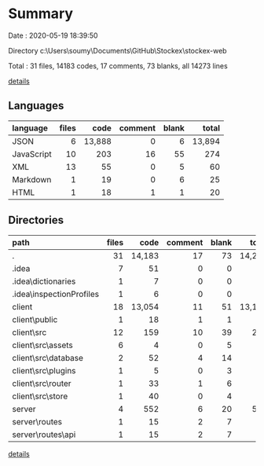 # Summary

Date : 2020-05-19 18:39:50

Directory c:\Users\soumy\Documents\GitHub\Stockex\stockex-web

Total : 31 files,  14183 codes, 17 comments, 73 blanks, all 14273 lines

[details](details.md)

## Languages
| language | files | code | comment | blank | total |
| :--- | ---: | ---: | ---: | ---: | ---: |
| JSON | 6 | 13,888 | 0 | 6 | 13,894 |
| JavaScript | 10 | 203 | 16 | 55 | 274 |
| XML | 13 | 55 | 0 | 5 | 60 |
| Markdown | 1 | 19 | 0 | 6 | 25 |
| HTML | 1 | 18 | 1 | 1 | 20 |

## Directories
| path | files | code | comment | blank | total |
| :--- | ---: | ---: | ---: | ---: | ---: |
| . | 31 | 14,183 | 17 | 73 | 14,273 |
| .idea | 7 | 51 | 0 | 0 | 51 |
| .idea\dictionaries | 1 | 7 | 0 | 0 | 7 |
| .idea\inspectionProfiles | 1 | 6 | 0 | 0 | 6 |
| client | 18 | 13,054 | 11 | 51 | 13,116 |
| client\public | 1 | 18 | 1 | 1 | 20 |
| client\src | 12 | 159 | 10 | 39 | 208 |
| client\src\assets | 6 | 4 | 0 | 5 | 9 |
| client\src\database | 2 | 52 | 4 | 14 | 70 |
| client\src\plugins | 1 | 5 | 0 | 3 | 8 |
| client\src\router | 1 | 33 | 1 | 6 | 40 |
| client\src\store | 1 | 40 | 0 | 4 | 44 |
| server | 4 | 552 | 6 | 20 | 578 |
| server\routes | 1 | 15 | 2 | 7 | 24 |
| server\routes\api | 1 | 15 | 2 | 7 | 24 |

[details](details.md)